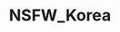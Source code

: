 ---
title: NSFW_Korea
crosslinks:
- livven
- kpopfap
- KoreanHotties
- AsianHotties
- DataHoarder
- teacuptoy
- rockthehousemd
- NSFW_China
- asianandlovingit
- GirlswithNeonHair
- shioritsukada
---